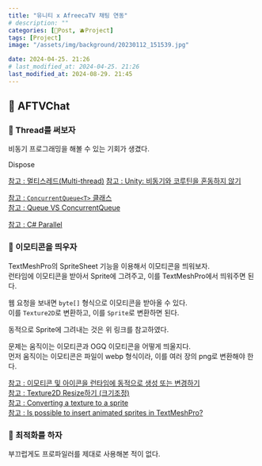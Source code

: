 ```yaml
---
title: "유니티 x AfreecaTV 채팅 연동"
# description: ""
categories: [📀Post, 🫐Project]
tags: [Project]
image: "/assets/img/background/20230112_151539.jpg"

date: 2024-04-25. 21:26
# last_modified_at: 2024-04-25. 21:26
last_modified_at: 2024-08-29. 21:45
---
```


## 🎲 AFTVChat

### 👾 Thread를 써보자

비동기 프로그래밍을 해볼 수 있는 기회가 생겼다.  

Dispose  

[참고 : 멀티스레드(Multi-thread)](https://coderzero.tistory.com/entry/%EC%9C%A0%EB%8B%88%ED%8B%B0-C-%EA%B0%95%EC%A2%8C-23-%EB%A9%80%ED%8B%B0%EC%8A%A4%EB%A0%88%EB%93%9CMulti-thread)
[참고 : Unity: 비동기와 코루틴을 혼동하지 않기](https://tistory.jeon.sh/59)

[참고 : `ConcurrentQueue<T>` 클래스](https://learn.microsoft.com/ko-kr/dotnet/api/system.collections.concurrent.concurrentqueue-1?view=net-8.0)  
[참고 : Queue VS ConcurrentQueue](https://karl27.tistory.com/66)  

[참고 : C# Parallel](https://rito15.github.io/posts/cs-parallel/)  

### 👾 이모티콘을 띄우자

TextMeshPro의 SpriteSheet 기능을 이용해서 이모티콘을 띄워보자.  
런타임에 이모티콘을 받아서 Sprite에 그려주고, 이를 TextMeshPro에서 띄워주면 된다.  

웹 요청을 보내면 `byte[]` 형식으로 이모티콘을 받아올 수 있다.  
이를 `Texture2D`로 변환하고, 이를 `Sprite`로 변환하면 된다.  

동적으로 Sprite에 그려내는 것은 위 링크를 참고하였다.  

문제는 움직이는 이모티콘과 OGQ 이모티콘을 어떻게 띄울지다.  
먼저 움직이는 이모티콘은 파일이 webp 형식이라, 이를 여러 장의 png로 변환해야 한다.  

[참고 : 이모티콘 및 아이콘을 런타임에 동적으로 생성 또는 변경하기](https://doublsb.tistory.com/113)  
[참고 : Texture2D Resize하기 (크기조정)](https://dallcom-forever2620.tistory.com/30)  
[참고 : Converting a texture to a sprite](https://stackoverflow.com/questions/49241953/converting-a-texture-to-a-sprite)  
[참고 : Is possible to insert animated sprites in TextMeshPro?](https://forum.unity.com/threads/is-possible-to-insert-animated-sprites-in-textmeshpro.1014472/)

### 👾 최적화를 하자

부끄럽게도 프로파일러를 제대로 사용해본 적이 없다.  
